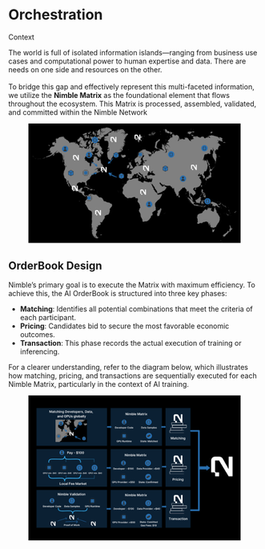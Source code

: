 # Orchestration

Context

The world is full of isolated information islands—ranging from business use cases and computational power to human expertise and data. There are needs on one side and resources on the other. \
\
To bridge this gap and effectively represent this multi-faceted information, we utilize the **Nimble Matrix** as the foundational element that flows throughout the ecosystem. This Matrix is processed, assembled, validated, and committed within the Nimble Network

<figure><img src="../../.gitbook/assets/map redesign.png" alt=""><figcaption></figcaption></figure>

## OrderBook Design

Nimble’s primary goal is to execute the Matrix with maximum efficiency. To achieve this, the AI OrderBook is structured into three key phases:

* **Matching**: Identifies all potential combinations that meet the criteria of each participant.
* **Pricing**: Candidates bid to secure the most favorable economic outcomes.
* **Transaction**: This phase records the actual execution of training or inferencing.

For a clearer understanding, refer to the diagram below, which illustrates how matching, pricing, and transactions are sequentially executed for each Nimble Matrix, particularly in the context of AI training.

<figure><img src="../../.gitbook/assets/OrderBook Design infographic.png" alt=""><figcaption></figcaption></figure>

